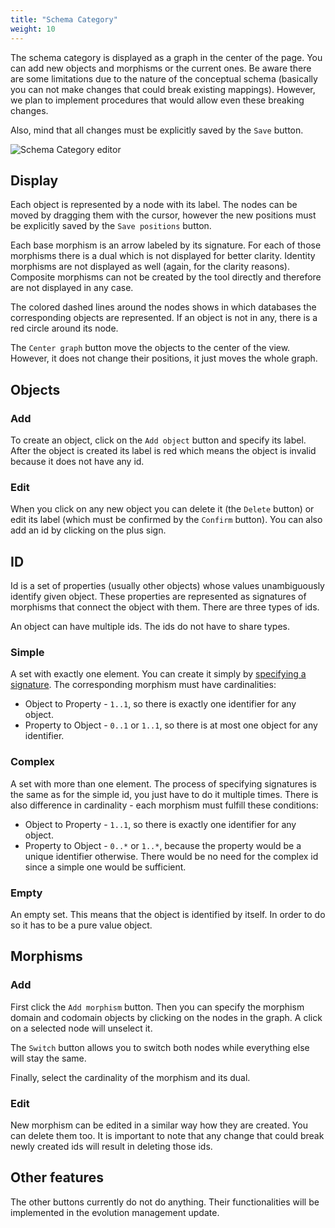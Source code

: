 ```yaml
---
title: "Schema Category"
weight: 10
---
```


The schema category is displayed as a graph in the center of the page. You can add new objects and morphisms or the current ones. Be aware there are some limitations due to the nature of the conceptual schema (basically you can not make changes that could break existing mappings). However, we plan to implement procedures that would allow even these breaking changes.

Also, mind that all changes must be explicitly saved by the `Save` button.

![Schema Category editor](/img/schema-category.png)
<!-- ![Schema Category editor](/static/img/schema-category.png) -->

## Display

Each object is represented by a node with its label. The nodes can be moved by dragging them with the cursor, however the new positions must be explicitly saved by the `Save positions` button.

Each base morphism is an arrow labeled by its signature. For each of those morphisms there is a dual which is not displayed for better clarity. Identity morphisms are not displayed as well (again, for the clarity reasons). Composite morphisms can not be created by the tool directly and therefore are not displayed in any case.

The colored dashed lines around the nodes shows in which databases the corresponding objects are represented. If an object is not in any, there is a red circle around its node.

The `Center graph` button move the objects to the center of the view. However, it does not change their positions, it just moves the whole graph.

## Objects

### Add

To create an object, click on the `Add object` button and specify its label. After the object is created its label is red which means the object is invalid because it does not have any id.

### Edit

When you click on any new object you can delete it (the `Delete` button) or edit its label (which must be confirmed by the `Confirm` button). You can also add an id by clicking on the plus sign.

## ID

Id is a set of properties (usually other objects) whose values unambiguously identify given object. These properties are represented as signatures of morphisms that connect the object with them. There are three types of ids.

An object can have multiple ids. The ids do not have to share types.

### Simple

A set with exactly one element. You can create it simply by [specifying a signature](create-signature.md). The corresponding morphism must have cardinalities:
- Object to Property - `1..1`, so there is exactly one identifier for any object.
- Property to Object - `0..1` or `1..1`, so there is at most one object for any identifier.

### Complex

A set with more than one element. The process of specifying signatures is the same as for the simple id, you just have to do it multiple times. There is also difference in cardinality - each morphism must fulfill these conditions:
- Object to Property - `1..1`, so there is exactly one identifier for any object.
- Property to Object - `0..*` or `1..*`, because the property would be a unique identifier otherwise. There would be no need for the complex id since a simple one would be sufficient.

### Empty

An empty set. This means that the object is identified by itself. In order to do so it has to be a pure value object.

## Morphisms

### Add

First click the `Add morphism` button. Then you can specify the morphism domain and codomain objects by clicking on the nodes in the graph. A click on a selected node will unselect it.

The `Switch` button allows you to switch both nodes while everything else will stay the same.

Finally, select the cardinality of the morphism and its dual.

### Edit

New morphism can be edited in a similar way how they are created. You can delete them too. It is important to note that any change that could break newly created ids will result in deleting those ids.

## Other features

The other buttons currently do not do anything. Their functionalities will be implemented in the evolution management update.